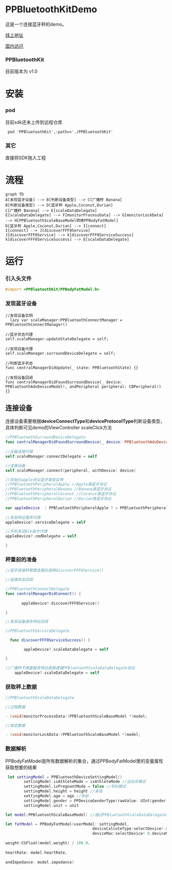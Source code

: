 # PPBluetoothKitDemo

 这是一个连接蓝牙秤的demo。

[线上地址](http://github.com)

[国内访问](https://github.com)

### PPBluetoothKit

目前版本为 v1.0

# 安装



### pod

 目前sdk还未上传到远程仓库

```
 pod 'PPBluetoothKit',:path=>'./PPBluetoothKit'
```

### 其它

 直接将SDK拖入工程

# 流程

~~~mermaid
graph TD
A[发现蓝牙设备] --> B[判断设备类型] --> C[广播秤 Banana]
B[判断设备类型] --> D[蓝牙秤 Apple,Coconut,Durian]
C[广播秤 Banana] --> E[scaleDataDelegate]
E[scaleDataDelegate] --> F[monitorProcessData] --> G[monitorLockData] --> H[PPBluetoothScaleBaseModel转换PPBodyFatModel]
D[蓝牙秤 Apple,Coconut,Durian] --> I[connect]
I[connect] --> J[discoverFFF0Service]
J[discoverFFF0Service] --> k[discoverFFF0ServiceSuccess]
k[discoverFFF0ServiceSuccess] --> E[scaleDataDelegate]

~~~

# 运行



### 引入头文件 

```objective-c
#import <PPBluetoothKit/PPBodyFatModel.h>
```



### 发现蓝牙设备

```
//发现设备实例
  lazy var scaleManager:PPBluetoothConnectManager = PPBluetoothConnectManager()

//蓝牙状态代理
self.scaleManager.updateStateDelegate = self;

//发现设备代理
self.scaleManager.surroundDeviceDelegate = self;

//判断蓝牙状态
func centralManagerDidUpdate(_ state: PPBluetoothState) {}

//发现设备回调
func centralManagerDidFoundSurroundDevice(_ device: PPBluetoothAdvDeviceModel!, andPeripheral peripheral: CBPeripheral!) {}
```



## 连接设备

连接设备需要根据**deviceConnectType**和**deviceProtocolType**判断设备类型，具体判断可见demo的ViewController scaleClick方法

```swift
//PPBluetoothSurroundDeviceDelegate
func centralManagerDidFoundSurroundDevice(_ device: PPBluetoothAdvDeviceModel!, andPeripheral peripheral: CBPeripheral!) {
  
//设备连接代理
self.scaleManager.connectDelegate = self

//连接设备
self.scaleManager.connect(peripheral, withDevice: device)

//初始化apple协议蓝牙类型实例
//PPBluetoothPeripheralApple //Apple类蓝牙协议
//PPBluetoothPeripheralBanana //Banana类蓝牙协议
//PPBluetoothPeripheralCoconut //Coconut类蓝牙协议
//PPBluetoothPeripheralDurian //Durian类蓝牙协议

var	appleDevice  : PPBluetoothPeripheralApple ? = PPBluetoothPeripheralApple(peripheral: peripheral, andDevice: device)
  
//发现特征服务代理 
appleDevice?.serviceDelegate = self

//手机发送ble指令代理
appleDevice?.cmdDelegate = self

}


```



### 秤重前的准备

```swift
//蓝牙连接秤需要连接后调用discoverFFF0Service()

//连接状态回调

//PPBluetoothConnectDelegate
func centralManagerDidConnect() {
  
	   appleDevice?.discoverFFF0Service()

}

//发现设备服务特征回调

//PPBluetoothServiceDelegate

  func discoverFFF0ServiceSuccess() {

	    appleDevice?.scaleDataDelegate = self

}

//广播秤不需要服务特征直接遵循PPBluetoothScaleDataDelegate协议
    appleDevice?.scaleDataDelegate = self
```



### 获取秤上数据

```objective-c
//PPBluetoothScaleDataDelegate

//过程数据

- (void)monitorProcessData:(PPBluetoothScaleBaseModel *)model;

//锁定数据

- (void)monitorLockData:(PPBluetoothScaleBaseModel *)model;
```



### 数据解析

PPBodyFatModel是所有数据解析的集合，通过PPBodyFatModel里的变量属性获取想要的结果

```swift
 let settingModel = PPBluetoothDeviceSettingModel()
        settingModel.isAthleteMode = isAthleteMode //运动员模式
        settingModel.isPregnantMode = false //孕妇模式
        settingModel.height = height //身高
        settingModel.age = age //年龄
        settingModel.gender = PPDeviceGenderType(rawValue: UInt(gender)) ?? .female //性别
        settingModel.unit = unit

let model:PPBluetoothScaleBaseModel! //通过PPBluetoothScaleDataDelegate代理获取PPBluetoothScaleBaseModel 解析成fatmodel

let fatModel = PPBodyFatModel(userModel: settingModel,
                                      deviceCalcuteType:selectDevice!.0.deviceCalcuteType,
                                      deviceMac:selectDevice!.0.deviceMac,
                              
weight:CGFloat(model.weight) / 100.0,
                              
heartRate: model.heartRate,
                              
andImpedance: model.impedance)
```

